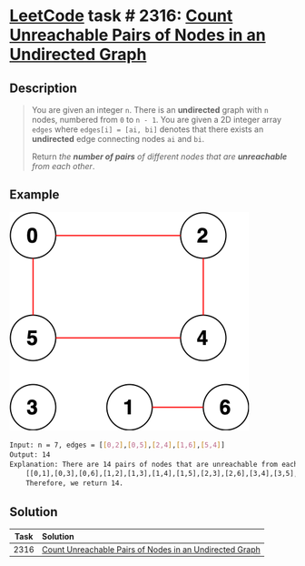 # [LeetCode][leetcode] task # 2316: [Count Unreachable Pairs of Nodes in an Undirected Graph][task]

Description
-----------

> You are given an integer `n`. There is an **undirected** graph with `n` nodes, numbered from `0` to `n - 1`.
> You are given a 2D integer array `edges` where `edges[i] = [ai, bi]` denotes
> that there exists an **undirected** edge connecting nodes `ai` and `bi`.
> 
> Return _the **number of pairs** of different nodes that are **unreachable** from each other_.

 Example
-------

![graph.png](image/graph.png)

```sh
Input: n = 7, edges = [[0,2],[0,5],[2,4],[1,6],[5,4]]
Output: 14
Explanation: There are 14 pairs of nodes that are unreachable from each other:
    [[0,1],[0,3],[0,6],[1,2],[1,3],[1,4],[1,5],[2,3],[2,6],[3,4],[3,5],[3,6],[4,6],[5,6]].
    Therefore, we return 14.
```

Solution
--------

| Task | Solution                                                            |
|:----:|:--------------------------------------------------------------------|
| 2316 | [Count Unreachable Pairs of Nodes in an Undirected Graph][solution] |


[leetcode]: <http://leetcode.com/>
[task]: <https://leetcode.com/problems/count-unreachable-pairs-of-nodes-in-an-undirected-graph/>
[solution]: <https://github.com/wellaxis/praxis-leetcode/blob/main/src/main/java/com/witalis/praxis/leetcode/task/h24/p2316/option/Practice.java>
